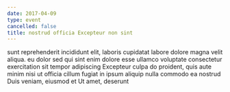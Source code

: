 ```yaml
---
date: 2017-04-09
type: event
cancelled: false
title: nostrud officia Excepteur non sint
---
```

sunt reprehenderit incididunt elit, laboris cupidatat labore dolore magna velit aliqua. eu dolor sed qui sint enim dolore esse ullamco voluptate consectetur exercitation sit tempor adipiscing Excepteur culpa do proident, quis aute minim nisi ut officia cillum fugiat in ipsum aliquip nulla commodo ea nostrud Duis veniam, eiusmod et Ut amet, deserunt